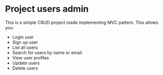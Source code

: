 # Project users admin

This is a simple CRUD project made implementing MVC pattern. This allows you:

<ul>
<li>Login user</li>
<li>Sign up user</li>
<li>List all users</li>
<li>Search for users by name or email</li>
<li>View user profiles</li>
<li>Update users</li>
<li>Delete users</li>
</ul>

